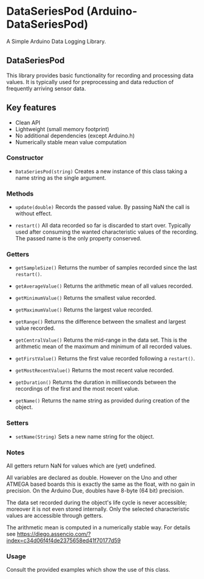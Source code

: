 DataSeriesPod (Arduino-DataSeriesPod)
=======================================

A Simple Arduino Data Logging Library.

## DataSeriesPod
This library provides basic functionality for recording and processing data values. It is typically used for preprocessing and data reduction of frequently arriving sensor data. 

## Key features

* Clean API
* Lightweight (small memory footprint)
* No additional dependencies (except Arduino.h)
* Numerically stable mean value computation 

### Constructor

* `DataSeriesPod(string)`
  Creates a new instance of this class taking a name string as the single argument.

### Methods

* `update(double)`
  Records the passed value. By passing NaN the call is without effect. 
  
* `restart()`
  All data recorded so far is discarded to start over. Typically used after consuming the wanted characteristic values of the recording. The passed name is the only property conserved.

### Getters

* `getSampleSize()`
  Returns the number of samples recorded since the last `restart()`.

* `getAverageValue()`
  Returns the arithmetic mean of all values recorded.

* `getMinimumValue()`
  Returns the smallest value recorded.

* `getMaximumValue()`
  Returns the largest value recorded.

* `getRange()`
  Returns the difference between the smallest and largest value recorded.

* `getCentralValue()`
  Returns the mid-range in the data set. This is the arithmetic mean of the maximum and minimum of all recorded values.

* `getFirstValue()`
  Returns the first value recorded following a `restart()`.

* `getMostRecentValue()`
  Returns the most recent value recorded.

* `getDuration()`
  Returns the duration in milliseconds between the recordings of the first and the most recent value.

* `getName()`
  Returns the name string as provided during creation of the object.

### Setters

* `setName(String)`
  Sets a new name string for the object.

### Notes

All getters return NaN for values which are (yet) undefined.

All variables are declared as double. However on the Uno and other ATMEGA based boards this is exactly the same as the float, with no gain in precision. On the Arduino Due, doubles have 8-byte (64 bit) precision.

The data set recorded during the object's life cycle is never accessible; moreover it is not even stored internally. Only the selected characteristic values are accessible through getters.

The arithmetic mean is computed in a numerically stable way. For details see https://diego.assencio.com/?index=c34d06f4f4de2375658ed41f70177d59

### Usage

Consult the provided examples which show the use of this class.

